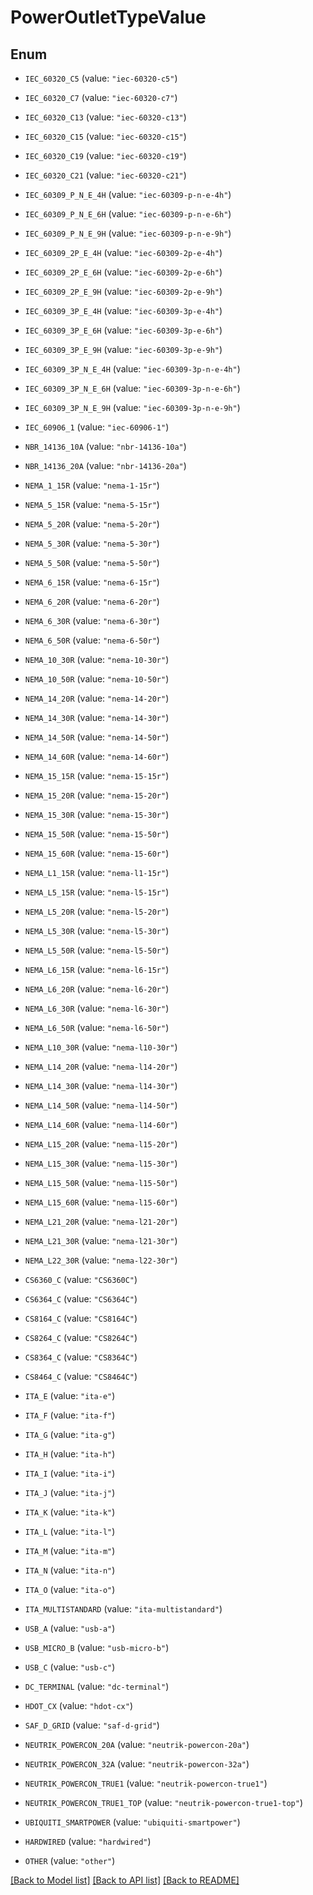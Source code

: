 # PowerOutletTypeValue

## Enum


* `IEC_60320_C5` (value: `"iec-60320-c5"`)

* `IEC_60320_C7` (value: `"iec-60320-c7"`)

* `IEC_60320_C13` (value: `"iec-60320-c13"`)

* `IEC_60320_C15` (value: `"iec-60320-c15"`)

* `IEC_60320_C19` (value: `"iec-60320-c19"`)

* `IEC_60320_C21` (value: `"iec-60320-c21"`)

* `IEC_60309_P_N_E_4H` (value: `"iec-60309-p-n-e-4h"`)

* `IEC_60309_P_N_E_6H` (value: `"iec-60309-p-n-e-6h"`)

* `IEC_60309_P_N_E_9H` (value: `"iec-60309-p-n-e-9h"`)

* `IEC_60309_2P_E_4H` (value: `"iec-60309-2p-e-4h"`)

* `IEC_60309_2P_E_6H` (value: `"iec-60309-2p-e-6h"`)

* `IEC_60309_2P_E_9H` (value: `"iec-60309-2p-e-9h"`)

* `IEC_60309_3P_E_4H` (value: `"iec-60309-3p-e-4h"`)

* `IEC_60309_3P_E_6H` (value: `"iec-60309-3p-e-6h"`)

* `IEC_60309_3P_E_9H` (value: `"iec-60309-3p-e-9h"`)

* `IEC_60309_3P_N_E_4H` (value: `"iec-60309-3p-n-e-4h"`)

* `IEC_60309_3P_N_E_6H` (value: `"iec-60309-3p-n-e-6h"`)

* `IEC_60309_3P_N_E_9H` (value: `"iec-60309-3p-n-e-9h"`)

* `IEC_60906_1` (value: `"iec-60906-1"`)

* `NBR_14136_10A` (value: `"nbr-14136-10a"`)

* `NBR_14136_20A` (value: `"nbr-14136-20a"`)

* `NEMA_1_15R` (value: `"nema-1-15r"`)

* `NEMA_5_15R` (value: `"nema-5-15r"`)

* `NEMA_5_20R` (value: `"nema-5-20r"`)

* `NEMA_5_30R` (value: `"nema-5-30r"`)

* `NEMA_5_50R` (value: `"nema-5-50r"`)

* `NEMA_6_15R` (value: `"nema-6-15r"`)

* `NEMA_6_20R` (value: `"nema-6-20r"`)

* `NEMA_6_30R` (value: `"nema-6-30r"`)

* `NEMA_6_50R` (value: `"nema-6-50r"`)

* `NEMA_10_30R` (value: `"nema-10-30r"`)

* `NEMA_10_50R` (value: `"nema-10-50r"`)

* `NEMA_14_20R` (value: `"nema-14-20r"`)

* `NEMA_14_30R` (value: `"nema-14-30r"`)

* `NEMA_14_50R` (value: `"nema-14-50r"`)

* `NEMA_14_60R` (value: `"nema-14-60r"`)

* `NEMA_15_15R` (value: `"nema-15-15r"`)

* `NEMA_15_20R` (value: `"nema-15-20r"`)

* `NEMA_15_30R` (value: `"nema-15-30r"`)

* `NEMA_15_50R` (value: `"nema-15-50r"`)

* `NEMA_15_60R` (value: `"nema-15-60r"`)

* `NEMA_L1_15R` (value: `"nema-l1-15r"`)

* `NEMA_L5_15R` (value: `"nema-l5-15r"`)

* `NEMA_L5_20R` (value: `"nema-l5-20r"`)

* `NEMA_L5_30R` (value: `"nema-l5-30r"`)

* `NEMA_L5_50R` (value: `"nema-l5-50r"`)

* `NEMA_L6_15R` (value: `"nema-l6-15r"`)

* `NEMA_L6_20R` (value: `"nema-l6-20r"`)

* `NEMA_L6_30R` (value: `"nema-l6-30r"`)

* `NEMA_L6_50R` (value: `"nema-l6-50r"`)

* `NEMA_L10_30R` (value: `"nema-l10-30r"`)

* `NEMA_L14_20R` (value: `"nema-l14-20r"`)

* `NEMA_L14_30R` (value: `"nema-l14-30r"`)

* `NEMA_L14_50R` (value: `"nema-l14-50r"`)

* `NEMA_L14_60R` (value: `"nema-l14-60r"`)

* `NEMA_L15_20R` (value: `"nema-l15-20r"`)

* `NEMA_L15_30R` (value: `"nema-l15-30r"`)

* `NEMA_L15_50R` (value: `"nema-l15-50r"`)

* `NEMA_L15_60R` (value: `"nema-l15-60r"`)

* `NEMA_L21_20R` (value: `"nema-l21-20r"`)

* `NEMA_L21_30R` (value: `"nema-l21-30r"`)

* `NEMA_L22_30R` (value: `"nema-l22-30r"`)

* `CS6360_C` (value: `"CS6360C"`)

* `CS6364_C` (value: `"CS6364C"`)

* `CS8164_C` (value: `"CS8164C"`)

* `CS8264_C` (value: `"CS8264C"`)

* `CS8364_C` (value: `"CS8364C"`)

* `CS8464_C` (value: `"CS8464C"`)

* `ITA_E` (value: `"ita-e"`)

* `ITA_F` (value: `"ita-f"`)

* `ITA_G` (value: `"ita-g"`)

* `ITA_H` (value: `"ita-h"`)

* `ITA_I` (value: `"ita-i"`)

* `ITA_J` (value: `"ita-j"`)

* `ITA_K` (value: `"ita-k"`)

* `ITA_L` (value: `"ita-l"`)

* `ITA_M` (value: `"ita-m"`)

* `ITA_N` (value: `"ita-n"`)

* `ITA_O` (value: `"ita-o"`)

* `ITA_MULTISTANDARD` (value: `"ita-multistandard"`)

* `USB_A` (value: `"usb-a"`)

* `USB_MICRO_B` (value: `"usb-micro-b"`)

* `USB_C` (value: `"usb-c"`)

* `DC_TERMINAL` (value: `"dc-terminal"`)

* `HDOT_CX` (value: `"hdot-cx"`)

* `SAF_D_GRID` (value: `"saf-d-grid"`)

* `NEUTRIK_POWERCON_20A` (value: `"neutrik-powercon-20a"`)

* `NEUTRIK_POWERCON_32A` (value: `"neutrik-powercon-32a"`)

* `NEUTRIK_POWERCON_TRUE1` (value: `"neutrik-powercon-true1"`)

* `NEUTRIK_POWERCON_TRUE1_TOP` (value: `"neutrik-powercon-true1-top"`)

* `UBIQUITI_SMARTPOWER` (value: `"ubiquiti-smartpower"`)

* `HARDWIRED` (value: `"hardwired"`)

* `OTHER` (value: `"other"`)


[[Back to Model list]](../README.md#documentation-for-models) [[Back to API list]](../README.md#documentation-for-api-endpoints) [[Back to README]](../README.md)


